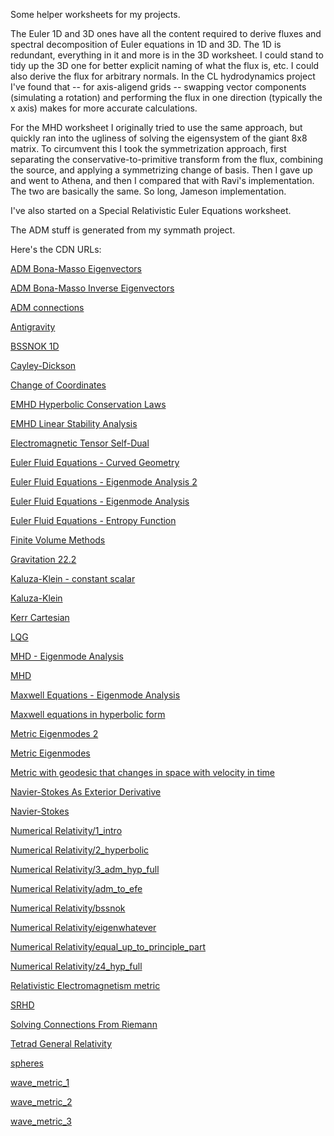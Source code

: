 Some helper worksheets for my projects.

The Euler 1D and 3D ones have all the content required to derive fluxes and spectral decomposition of Euler equations in 1D and 3D.
The 1D is redundant, everything in it and more is in the 3D worksheet.
I could stand to tidy up the 3D one for better explicit naming of what the flux is, etc. 
I could also derive the flux for arbitrary normals.
In the CL hydrodynamics project I've found that -- for axis-aligend grids -- swapping vector components (simulating a rotation) and performing the flux in one direction (typically the x axis) makes for more accurate calculations.

For the MHD worksheet I originally tried to use the same approach, but quickly ran into the ugliness of solving the eigensystem of the giant 8x8 matrix.
To circumvent this I took the symmetrization approach, first separating the conservative-to-primitive transform from the flux, combining the source, and applying a symmetrizing change of basis.
Then I gave up and went to Athena, and then I compared that with Ravi's implementation.  The two are basically the same.  So long, Jameson implementation. 

I've also started on a Special Relativistic Euler Equations worksheet.

The ADM stuff is generated from my symmath project.

Here's the CDN URLs:

[ADM Bona-Masso Eigenvectors](https://htmlpreview.github.io/?https://github.com/thenumbernine/MathWorksheets/blob/master/ADM%20Bona%2dMasso%20Eigenvectors%2ehtml)

[ADM Bona-Masso Inverse Eigenvectors](https://htmlpreview.github.io/?https://github.com/thenumbernine/MathWorksheets/blob/master/ADM%20Bona%2dMasso%20Inverse%20Eigenvectors%2ehtml)

[ADM connections](https://htmlpreview.github.io/?https://github.com/thenumbernine/MathWorksheets/blob/master/ADM%20connections%2ehtml)

[Antigravity](https://htmlpreview.github.io/?https://github.com/thenumbernine/MathWorksheets/blob/master/Antigravity%2ehtml)

[BSSNOK 1D](https://htmlpreview.github.io/?https://github.com/thenumbernine/MathWorksheets/blob/master/BSSNOK%201D%2ehtml)

[Cayley-Dickson](https://htmlpreview.github.io/?https://github.com/thenumbernine/MathWorksheets/blob/master/Cayley%2dDickson%2ehtml)

[Change of Coordinates](https://htmlpreview.github.io/?https://github.com/thenumbernine/MathWorksheets/blob/master/Change%20of%20Coordinates%2ehtml)

[EMHD Hyperbolic Conservation Laws](https://htmlpreview.github.io/?https://github.com/thenumbernine/MathWorksheets/blob/master/EMHD%20Hyperbolic%20Conservation%20Laws%2ehtml)

[EMHD Linear Stability Analysis](https://htmlpreview.github.io/?https://github.com/thenumbernine/MathWorksheets/blob/master/EMHD%20Linear%20Stability%20Analysis%2ehtml)

[Electromagnetic Tensor Self-Dual](https://htmlpreview.github.io/?https://github.com/thenumbernine/MathWorksheets/blob/master/Electromagnetic%20Tensor%20Self%2dDual%2ehtml)

[Euler Fluid Equations - Curved Geometry](https://htmlpreview.github.io/?https://github.com/thenumbernine/MathWorksheets/blob/master/Euler%20Fluid%20Equations%20%2d%20Curved%20Geometry%2ehtml)

[Euler Fluid Equations - Eigenmode Analysis 2](https://htmlpreview.github.io/?https://github.com/thenumbernine/MathWorksheets/blob/master/Euler%20Fluid%20Equations%20%2d%20Eigenmode%20Analysis%202%2ehtml)

[Euler Fluid Equations - Eigenmode Analysis](https://htmlpreview.github.io/?https://github.com/thenumbernine/MathWorksheets/blob/master/Euler%20Fluid%20Equations%20%2d%20Eigenmode%20Analysis%2ehtml)

[Euler Fluid Equations - Entropy Function](https://htmlpreview.github.io/?https://github.com/thenumbernine/MathWorksheets/blob/master/Euler%20Fluid%20Equations%20%2d%20Entropy%20Function%2ehtml)

[Finite Volume Methods](https://htmlpreview.github.io/?https://github.com/thenumbernine/MathWorksheets/blob/master/Finite%20Volume%20Methods%2ehtml)

[Gravitation 22.2](https://htmlpreview.github.io/?https://github.com/thenumbernine/MathWorksheets/blob/master/Gravitation%2022%2e2%2ehtml)

[Kaluza-Klein - constant scalar](https://htmlpreview.github.io/?https://github.com/thenumbernine/MathWorksheets/blob/master/Kaluza%2dKlein%20%2d%20constant%20scalar%2ehtml)

[Kaluza-Klein](https://htmlpreview.github.io/?https://github.com/thenumbernine/MathWorksheets/blob/master/Kaluza%2dKlein%2ehtml)

[Kerr Cartesian](https://htmlpreview.github.io/?https://github.com/thenumbernine/MathWorksheets/blob/master/Kerr%20Cartesian%2ehtml)

[LQG](https://htmlpreview.github.io/?https://github.com/thenumbernine/MathWorksheets/blob/master/LQG%2ehtml)

[MHD - Eigenmode Analysis](https://htmlpreview.github.io/?https://github.com/thenumbernine/MathWorksheets/blob/master/MHD%20%2d%20Eigenmode%20Analysis%2ehtml)

[MHD](https://htmlpreview.github.io/?https://github.com/thenumbernine/MathWorksheets/blob/master/MHD%2ehtml)

[Maxwell Equations - Eigenmode Analysis](https://htmlpreview.github.io/?https://github.com/thenumbernine/MathWorksheets/blob/master/Maxwell%20Equations%20%2d%20Eigenmode%20Analysis%2ehtml)

[Maxwell equations in hyperbolic form](https://htmlpreview.github.io/?https://github.com/thenumbernine/MathWorksheets/blob/master/Maxwell%20equations%20in%20hyperbolic%20form%2ehtml)

[Metric Eigenmodes 2](https://htmlpreview.github.io/?https://github.com/thenumbernine/MathWorksheets/blob/master/Metric%20Eigenmodes%202%2ehtml)

[Metric Eigenmodes](https://htmlpreview.github.io/?https://github.com/thenumbernine/MathWorksheets/blob/master/Metric%20Eigenmodes%2ehtml)

[Metric with geodesic that changes in space with velocity in time](https://htmlpreview.github.io/?https://github.com/thenumbernine/MathWorksheets/blob/master/Metric%20with%20geodesic%20that%20changes%20in%20space%20with%20velocity%20in%20time%2ehtml)

[Navier-Stokes As Exterior Derivative](https://htmlpreview.github.io/?https://github.com/thenumbernine/MathWorksheets/blob/master/Navier%2dStokes%20As%20Exterior%20Derivative%2ehtml)

[Navier-Stokes](https://htmlpreview.github.io/?https://github.com/thenumbernine/MathWorksheets/blob/master/Navier%2dStokes%2ehtml)

[Numerical Relativity/1_intro](https://htmlpreview.github.io/?https://github.com/thenumbernine/MathWorksheets/blob/master/Numerical%20Relativity%2f1_intro%2ehtml)

[Numerical Relativity/2_hyperbolic](https://htmlpreview.github.io/?https://github.com/thenumbernine/MathWorksheets/blob/master/Numerical%20Relativity%2f2_hyperbolic%2ehtml)

[Numerical Relativity/3_adm_hyp_full](https://htmlpreview.github.io/?https://github.com/thenumbernine/MathWorksheets/blob/master/Numerical%20Relativity%2f3_adm_hyp_full%2ehtml)

[Numerical Relativity/adm_to_efe](https://htmlpreview.github.io/?https://github.com/thenumbernine/MathWorksheets/blob/master/Numerical%20Relativity%2fadm_to_efe%2ehtml)

[Numerical Relativity/bssnok](https://htmlpreview.github.io/?https://github.com/thenumbernine/MathWorksheets/blob/master/Numerical%20Relativity%2fbssnok%2ehtml)

[Numerical Relativity/eigenwhatever](https://htmlpreview.github.io/?https://github.com/thenumbernine/MathWorksheets/blob/master/Numerical%20Relativity%2feigenwhatever%2ehtml)

[Numerical Relativity/equal_up_to_principle_part](https://htmlpreview.github.io/?https://github.com/thenumbernine/MathWorksheets/blob/master/Numerical%20Relativity%2fequal_up_to_principle_part%2ehtml)

[Numerical Relativity/z4_hyp_full](https://htmlpreview.github.io/?https://github.com/thenumbernine/MathWorksheets/blob/master/Numerical%20Relativity%2fz4_hyp_full%2ehtml)

[Relativistic Electromagnetism metric](https://htmlpreview.github.io/?https://github.com/thenumbernine/MathWorksheets/blob/master/Relativistic%20Electromagnetism%20metric%2ehtml)

[SRHD](https://htmlpreview.github.io/?https://github.com/thenumbernine/MathWorksheets/blob/master/SRHD%2ehtml)

[Solving Connections From Riemann](https://htmlpreview.github.io/?https://github.com/thenumbernine/MathWorksheets/blob/master/Solving%20Connections%20From%20Riemann%2ehtml)

[Tetrad General Relativity](https://htmlpreview.github.io/?https://github.com/thenumbernine/MathWorksheets/blob/master/Tetrad%20General%20Relativity%2ehtml)

[spheres](https://htmlpreview.github.io/?https://github.com/thenumbernine/MathWorksheets/blob/master/spheres%2ehtml)

[wave_metric_1](https://htmlpreview.github.io/?https://github.com/thenumbernine/MathWorksheets/blob/master/wave_metric_1%2ehtml)

[wave_metric_2](https://htmlpreview.github.io/?https://github.com/thenumbernine/MathWorksheets/blob/master/wave_metric_2%2ehtml)

[wave_metric_3](https://htmlpreview.github.io/?https://github.com/thenumbernine/MathWorksheets/blob/master/wave_metric_3%2ehtml)
